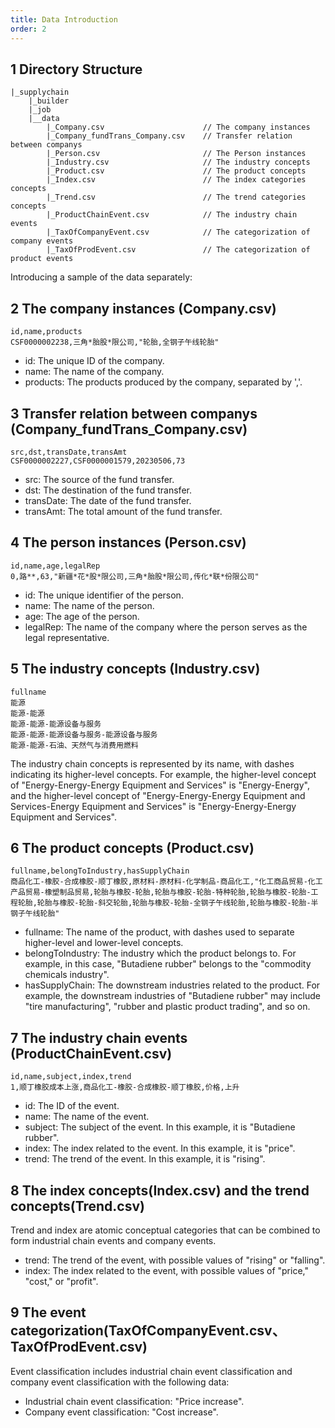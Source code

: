 ```yaml
---
title: Data Introduction
order: 2
---
```


## 1 Directory Structure

```
|_supplychain
    |_builder
    |_job
    |__data
        |_Company.csv                      // The company instances
        |_Company_fundTrans_Company.csv    // Transfer relation between companys
        |_Person.csv                       // The Person instances
        |_Industry.csv                     // The industry concepts
        |_Product.csv                      // The product concepts
        |_Index.csv                        // The index categories concepts
        |_Trend.csv                        // The trend categories concepts
        |_ProductChainEvent.csv            // The industry chain events
        |_TaxOfCompanyEvent.csv            // The categorization of company events
        |_TaxOfProdEvent.csv               // The categorization of product events
```

Introducing a sample of the data separately:

## 2 The company instances (Company.csv)

```
id,name,products
CSF0000002238,三角*胎股*限公司,"轮胎,全钢子午线轮胎"
```

- id: The unique ID of the company.
- name: The name of the company.
- products: The products produced by the company, separated by ','.

## 3 Transfer relation between companys (Company_fundTrans_Company.csv)

```
src,dst,transDate,transAmt
CSF0000002227,CSF0000001579,20230506,73
```

- src: The source of the fund transfer.
- dst: The destination of the fund transfer.
- transDate: The date of the fund transfer.
- transAmt: The total amount of the fund transfer.

## 4 The person instances (Person.csv)

```
id,name,age,legalRep
0,路**,63,"新疆*花*股*限公司,三角*胎股*限公司,传化*联*份限公司"
```

- id: The unique identifier of the person.
- name: The name of the person.
- age: The age of the person.
- legalRep: The name of the company where the person serves as the legal representative.

## 5 The industry concepts (Industry.csv)

```
fullname
能源
能源-能源
能源-能源-能源设备与服务
能源-能源-能源设备与服务-能源设备与服务
能源-能源-石油、天然气与消费用燃料
```

The industry chain concepts is represented by its name, with dashes indicating its higher-level concepts.
For example, the higher-level concept of "Energy-Energy-Energy Equipment and Services" is "Energy-Energy", and the higher-level concept of "Energy-Energy-Energy Equipment and Services-Energy Equipment and Services" is "Energy-Energy-Energy Equipment and Services".

## 6 The product concepts (Product.csv)

```
fullname,belongToIndustry,hasSupplyChain
商品化工-橡胶-合成橡胶-顺丁橡胶,原材料-原材料-化学制品-商品化工,"化工商品贸易-化工产品贸易-橡塑制品贸易,轮胎与橡胶-轮胎,轮胎与橡胶-轮胎-特种轮胎,轮胎与橡胶-轮胎-工程轮胎,轮胎与橡胶-轮胎-斜交轮胎,轮胎与橡胶-轮胎-全钢子午线轮胎,轮胎与橡胶-轮胎-半钢子午线轮胎"
```

- fullname: The name of the product, with dashes used to separate higher-level and lower-level concepts.
- belongToIndustry: The industry which the product belongs to. For example, in this case, "Butadiene rubber" belongs to the "commodity chemicals industry".
- hasSupplyChain: The downstream industries related to the product. For example, the downstream industries of "Butadiene rubber" may include "tire manufacturing", "rubber and plastic product trading", and so on.

## 7 The industry chain events (ProductChainEvent.csv)

```
id,name,subject,index,trend
1,顺丁橡胶成本上涨,商品化工-橡胶-合成橡胶-顺丁橡胶,价格,上升
```

- id: The ID of the event.
- name: The name of the event.
- subject: The subject of the event. In this example, it is "Butadiene rubber".
- index: The index related to the event. In this example, it is "price".
- trend: The trend of the event. In this example, it is "rising".

## 8 The index concepts(Index.csv) and the trend concepts(Trend.csv)

Trend and index are atomic conceptual categories that can be combined to form industrial chain events and company events.

- trend: The trend of the event, with possible values of "rising" or "falling".
- index: The index related to the event, with possible values of "price," "cost," or "profit".

## 9 The event categorization(TaxOfCompanyEvent.csv、TaxOfProdEvent.csv)

Event classification includes industrial chain event classification and company event classification with the following data:

- Industrial chain event classification: "Price increase".
- Company event classification: "Cost increase".
